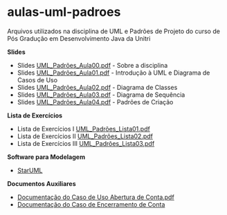 # aulas-uml-padroes
Arquivos utilizados na disciplina de UML e Padrões de Projeto do curso de Pós Gradução em Desenvolvimento Java da Unitri

**Slides**

- Slides [UML_Padrões_Aula00.pdf](https://github.com/viniciusdepaula/aulas-uml-padroes/blob/master/pdf/UML_Padrões_Aula00.pdf) - Sobre a disciplina
- Slides [UML_Padrões_Aula01.pdf](https://github.com/viniciusdepaula/aulas-uml-padroes/blob/master/pdf/UML_Padrões_Aula01.pdf) - Introdução à UML e Diagrama de Casos de Uso
- Slides [UML_Padrões_Aula02.pdf](https://github.com/viniciusdepaula/aulas-uml-padroes/blob/master/pdf/UML_Padr%C3%B5es_Aula02.pdf) - Diagrama de Classes
- Slides [UML_Padrões_Aula03.pdf](https://github.com/viniciusdepaula/aulas-uml-padroes/blob/master/pdf/UML_Padr%C3%B5es_Aula03.pdf) - Diagrama de Sequência
- Slides [UML_Padrões_Aula04.pdf](https://github.com/viniciusdepaula/aulas-uml-padroes/blob/master/pdf/UML_Padr%C3%B5es_Aula04.pdf) - Padrões de Criação

**Lista de Exercícios**

- Lista de Exercícios I [UML_Padrões_Lista01.pdf](https://github.com/viniciusdepaula/aulas-uml-padroes/blob/master/pdf/UML_Padrões_Lista01.pdf)
- Lista de Exercícios II [UML_Padrões_Lista02.pdf](https://github.com/viniciusdepaula/aulas-uml-padroes/blob/master/pdf/UML%20e%20Padr%C3%B5es%20de%20Projeto%20-%20Lista%20de%20Exerc%C3%ADcios%20II.pdf)
- Lista de Exercícios III [UML_Padrões_Lista03.pdf](https://github.com/viniciusdepaula/aulas-uml-padroes/blob/master/pdf/UML_Padr%C3%B5es_Lista03.pdf)

**Software para Modelagem**

- [StarUML](http://staruml.io)

**Documentos Auxiliares**

- [Documentação do Caso de Uso Abertura de Conta.pdf](https://github.com/viniciusdepaula/aulas-uml-padroes/blob/master/pdf/Documentação%20do%20Caso%20de%20Uso%20Abertura%20de%20Conta.pdf)
- [Documentação do Caso de Encerramento de Conta](https://github.com/viniciusdepaula/aulas-uml-padroes/blob/master/pdf/Documentação%20do%20Caso%20de%20Encerramento%20de%20Conta.pdf)
